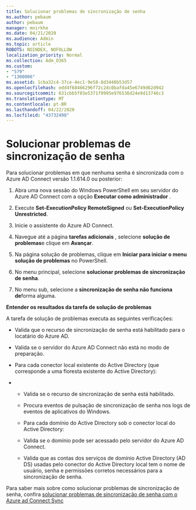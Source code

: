 ```yaml
---
title: Solucionar problemas de sincronização de senha
ms.author: pebaum
author: pebaum
manager: mnirkhe
ms.date: 04/21/2020
ms.audience: Admin
ms.topic: article
ROBOTS: NOINDEX, NOFOLLOW
localization_priority: Normal
ms.collection: Adm_O365
ms.custom:
- "579"
- "1300006"
ms.assetid: 1cba32c4-37ce-4ec1-9e58-8d3440b53d57
ms.openlocfilehash: edd4f68466296f72c2dc0bafda45e6749d62d942
ms.sourcegitcommit: 631cbb5f03e5371f0995e976536d24e9d13746c3
ms.translationtype: MT
ms.contentlocale: pt-BR
ms.lasthandoff: 04/22/2020
ms.locfileid: "43732498"
---
```

# <a name="troubleshoot-password-synchronization"></a>Solucionar problemas de sincronização de senha

Para solucionar problemas em que nenhuma senha é sincronizada com o Azure AD Connect versão 1.1.614.0 ou posterior:
  
1. Abra uma nova sessão do Windows PowerShell em seu servidor do Azure AD Connect com a opção **Executar como administrador** .

2. Execute **Set-ExecutionPolicy RemoteSigned** ou **Set-ExecutionPolicy Unrestricted**.

3. Inicie o assistente do Azure AD Connect.

4. Navegue até a página **tarefas adicionais** , selecione **solução de problemas**e clique em **Avançar**.

5. Na página solução de problemas, clique em **Iniciar para iniciar o menu solução de problemas** no PowerShell.

6. No menu principal, selecione **solucionar problemas de sincronização de senha**.

7. No menu sub, selecione a **sincronização de senha não funciona de**forma alguma.

**Entender os resultados da tarefa de solução de problemas**
  
A tarefa de solução de problemas executa as seguintes verificações:
  
- Valida que o recurso de sincronização de senha está habilitado para o locatário do Azure AD.

- Valida se o servidor do Azure AD Connect não está no modo de preparação.

- Para cada conector local existente do Active Directory (que corresponde a uma floresta existente do Active Directory):

- 
  - Valida se o recurso de sincronização de senha está habilitado.

  - Procura eventos de pulsação de sincronização de senha nos logs de eventos de aplicativos do Windows.

  - Para cada domínio do Active Directory sob o conector local do Active Directory:

  - Valida se o domínio pode ser acessado pelo servidor do Azure AD Connect.

  - Valida que as contas dos serviços de domínio Active Directory (AD DS) usadas pelo conector do Active Directory local tem o nome de usuário, senha e permissões corretos necessários para a sincronização de senha.

Para saber mais sobre como solucionar problemas de sincronização de senha, confira [solucionar problemas de sincronização de senha com o Azure ad Connect Sync](https://docs.microsoft.com/azure/active-directory/connect/active-directory-aadconnectsync-troubleshoot-password-synchronization)
  